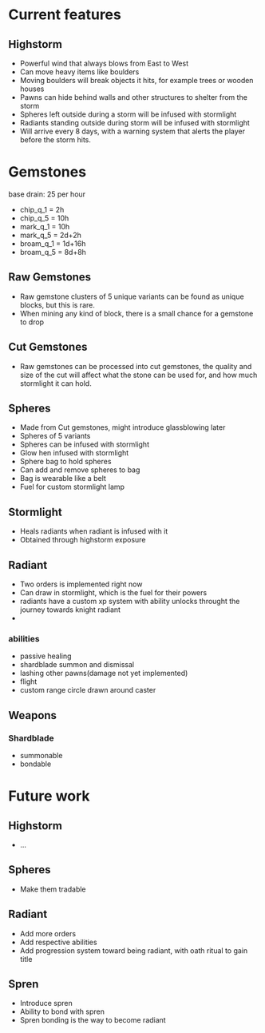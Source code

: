 # Current features

## Highstorm
* Powerful wind that always blows from East to West
* Can move heavy items like boulders
* Moving boulders will break objects it hits, for example trees or wooden houses
* Pawns can hide behind walls and other structures to shelter from the storm
* Spheres left outside during a storm will be infused with stormlight
* Radiants standing outside during storm will be infused with stormlight
* Will arrive every 8 days, with a warning system that alerts the player before the storm hits.

# Gemstones
base drain: 25 per hour
* chip_q_1  = 2h 
* chip_q_5  = 10h
* mark_q_1  = 10h
* mark_q_5  = 2d+2h
* broam_q_1 = 1d+16h
* broam_q_5 = 8d+8h
  
## Raw Gemstones
* Raw gemstone clusters of 5 unique variants can be found as unique blocks, but this is rare.
* When mining any kind of block, there is a small chance for a gemstone to drop

## Cut Gemstones
* Raw gemstones can be processed into cut gemstones, the quality and size of the cut will affect what the stone can be used for, and how much stormlight it can hold.

## Spheres
* Made from Cut gemstones, might introduce glassblowing later
* Spheres of 5 variants
* Spheres can be infused with stormlight
* Glow hen infused with stormlight
* Sphere bag to hold spheres
* Can add and remove spheres to bag
* Bag is wearable like a belt
* Fuel for custom stormlight lamp
  
## Stormlight
* Heals radiants when radiant is infused with it
* Obtained through highstorm exposure

## Radiant
* Two orders is implemented right now
* Can draw in stormlight, which is the fuel for their powers
* radiants have a custom xp system with ability unlocks throught the journey towards knight radiant
* 
### abilities
* passive healing
* shardblade summon and dismissal
* lashing other pawns(damage not yet implemented)
* flight
* custom range circle drawn around caster

## Weapons
### Shardblade
* summonable
* bondable


# Future work

## Highstorm
* ...

## Spheres
* Make them tradable

## Radiant
* Add more orders
* Add respective abilities
* Add progression system toward being radiant, with oath ritual to gain title

## Spren
* Introduce spren
* Ability to bond with spren
* Spren bonding is the way to become radiant







